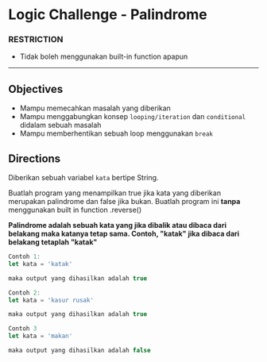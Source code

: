 # Logic Challenge - Palindrome

### RESTRICTION

- Tidak boleh menggunakan built-in function apapun


---

## Objectives

- Mampu memecahkan masalah yang diberikan
- Mampu menggabungkan konsep `looping/iteration` dan `conditional` didalam sebuah masalah
- Mampu memberhentikan sebuah loop menggunakan `break`

## Directions

Diberikan sebuah variabel `kata` bertipe String.

Buatlah program yang menampilkan true jika kata yang diberikan merupakan palindrome dan false jika bukan. Buatlah program ini **tanpa** menggunakan built in function .reverse()

**Palindrome adalah sebuah kata yang jika dibalik atau dibaca dari belakang maka katanya tetap sama. Contoh, "katak" jika dibaca dari belakang tetaplah "katak"**

```js
Contoh 1:
let kata = 'katak'

maka output yang dihasilkan adalah true

Contoh 2:
let kata = 'kasur rusak'

maka output yang dihasilkan adalah true

Contoh 3
let kata = 'makan'

maka output yang dihasilkan adalah false
```